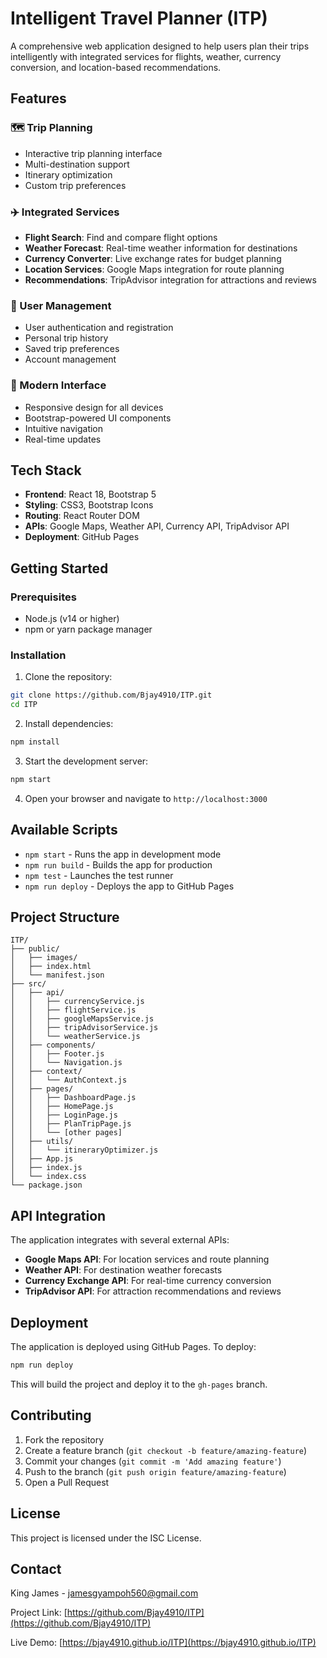 # Intelligent Travel Planner (ITP)

A comprehensive web application designed to help users plan their trips intelligently with integrated services for flights, weather, currency conversion, and location-based recommendations.

## Features

### 🗺️ Trip Planning
- Interactive trip planning interface
- Multi-destination support
- Itinerary optimization
- Custom trip preferences

### ✈️ Integrated Services
- **Flight Search**: Find and compare flight options
- **Weather Forecast**: Real-time weather information for destinations
- **Currency Converter**: Live exchange rates for budget planning
- **Location Services**: Google Maps integration for route planning
- **Recommendations**: TripAdvisor integration for attractions and reviews

### 👤 User Management
- User authentication and registration
- Personal trip history
- Saved trip preferences
- Account management

### 📱 Modern Interface
- Responsive design for all devices
- Bootstrap-powered UI components
- Intuitive navigation
- Real-time updates

## Tech Stack

- **Frontend**: React 18, Bootstrap 5
- **Styling**: CSS3, Bootstrap Icons
- **Routing**: React Router DOM
- **APIs**: Google Maps, Weather API, Currency API, TripAdvisor API
- **Deployment**: GitHub Pages

## Getting Started

### Prerequisites
- Node.js (v14 or higher)
- npm or yarn package manager

### Installation

1. Clone the repository:
```bash
git clone https://github.com/Bjay4910/ITP.git
cd ITP
```

2. Install dependencies:
```bash
npm install
```

3. Start the development server:
```bash
npm start
```

4. Open your browser and navigate to `http://localhost:3000`

## Available Scripts

- `npm start` - Runs the app in development mode
- `npm run build` - Builds the app for production
- `npm test` - Launches the test runner
- `npm run deploy` - Deploys the app to GitHub Pages

## Project Structure

```
ITP/
├── public/
│   ├── images/
│   ├── index.html
│   └── manifest.json
├── src/
│   ├── api/
│   │   ├── currencyService.js
│   │   ├── flightService.js
│   │   ├── googleMapsService.js
│   │   ├── tripAdvisorService.js
│   │   └── weatherService.js
│   ├── components/
│   │   ├── Footer.js
│   │   └── Navigation.js
│   ├── context/
│   │   └── AuthContext.js
│   ├── pages/
│   │   ├── DashboardPage.js
│   │   ├── HomePage.js
│   │   ├── LoginPage.js
│   │   ├── PlanTripPage.js
│   │   └── [other pages]
│   ├── utils/
│   │   └── itineraryOptimizer.js
│   ├── App.js
│   ├── index.js
│   └── index.css
└── package.json
```

## API Integration

The application integrates with several external APIs:

- **Google Maps API**: For location services and route planning
- **Weather API**: For destination weather forecasts
- **Currency Exchange API**: For real-time currency conversion
- **TripAdvisor API**: For attraction recommendations and reviews

## Deployment

The application is deployed using GitHub Pages. To deploy:

```bash
npm run deploy
```

This will build the project and deploy it to the `gh-pages` branch.

## Contributing

1. Fork the repository
2. Create a feature branch (`git checkout -b feature/amazing-feature`)
3. Commit your changes (`git commit -m 'Add amazing feature'`)
4. Push to the branch (`git push origin feature/amazing-feature`)
5. Open a Pull Request

## License

This project is licensed under the ISC License.

## Contact

King James - jamesgyampoh560@gmail.com

Project Link: [https://github.com/Bjay4910/ITP](https://github.com/Bjay4910/ITP)

Live Demo: [https://bjay4910.github.io/ITP](https://bjay4910.github.io/ITP)